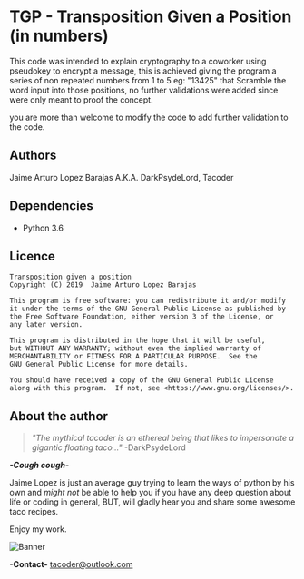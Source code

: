 # TGP - Transposition Given a Position (in numbers)
  This code was intended to explain cryptography to a coworker using  pseudokey to encrypt a message, this is achieved
  giving the program a series of non repeated numbers from 1 to 5 eg: "13425" that Scramble the word input into those
  positions, no further validations were added since were only meant to proof the concept.
  
  you are more than welcome to modify the code to add further validation to the code.
  
## Authors
  Jaime Arturo Lopez Barajas A.K.A. DarkPsydeLord, Tacoder

## Dependencies
  * Python 3.6

## Licence
    Transposition given a position
    Copyright (C) 2019  Jaime Arturo Lopez Barajas

    This program is free software: you can redistribute it and/or modify
    it under the terms of the GNU General Public License as published by
    the Free Software Foundation, either version 3 of the License, or
    any later version.

    This program is distributed in the hope that it will be useful,
    but WITHOUT ANY WARRANTY; without even the implied warranty of
    MERCHANTABILITY or FITNESS FOR A PARTICULAR PURPOSE.  See the
    GNU General Public License for more details.

    You should have received a copy of the GNU General Public License
    along with this program.  If not, see <https://www.gnu.org/licenses/>.
    
## About the author
  >_"The mythical tacoder is an ethereal being that likes to impersonate a gigantic floating taco..."_ -DarkPsydeLord
  
  _**-*Cough cough*-**_
  
  Jaime Lopez is just an average guy trying to learn the ways of python by his own and _might not_ be able
  to help you if you have any deep question about life or coding in general, BUT, will gladly hear you and share
  some awesome taco recipes.
  
  Enjoy my work.
  
  ![Banner](https://user-images.githubusercontent.com/23390253/56400747-1c4da380-621b-11e9-88df-1e01cf050e81.jpg)
  
  **-Contact-**
    tacoder@outlook.com
